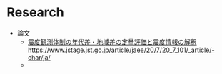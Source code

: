 # Research

* 論文
  * [震度観測体制の年代差・地域差の定量評価と震度情報の解釈](https://www.jstage.jst.go.jp/article/jaee/20/7/20_7_101/_article/-char/ja/)　
  https://www.jstage.jst.go.jp/article/jaee/20/7/20_7_101/_article/-char/ja/ 
  * 
